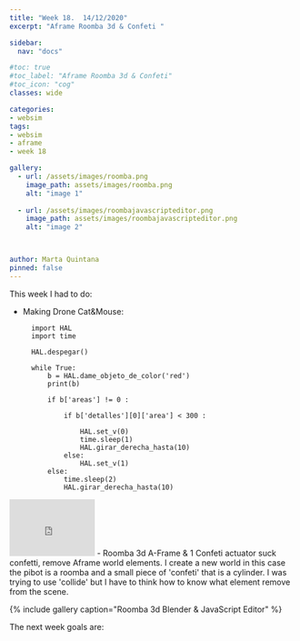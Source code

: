 ```yaml
---
title: "Week 18.  14/12/2020"
excerpt: "Aframe Roomba 3d & Confeti "

sidebar:
  nav: "docs"

#toc: true
#toc_label: "Aframe Roomba 3d & Confeti"
#toc_icon: "cog"
classes: wide

categories:
- websim
tags:
- websim
- aframe
- week 18

gallery:
  - url: /assets/images/roomba.png
    image_path: assets/images/roomba.png
    alt: "image 1"
    
  - url: /assets/images/roombajavascripteditor.png
    image_path: assets/images/roombajavascripteditor.png
    alt: "image 2"



author: Marta Quintana
pinned: false
---
```



This week I had to do:

- Making Drone Cat&Mouse:

        import HAL
        import time

        HAL.despegar()

        while True:
            b = HAL.dame_objeto_de_color('red')
            print(b)

            if b['areas'] != 0 :

                if b['detalles'][0]['area'] < 300 :

                    HAL.set_v(0)
                    time.sleep(1)
                    HAL.girar_derecha_hasta(10)
                else:
                    HAL.set_v(1)
            else:
                time.sleep(2)
                HAL.girar_derecha_hasta(10)


<iframe width="150" height="100" src="https://youtube.com/embed/GSjWZ7usNhc" frameborder="0" allow="autoplay; encrypted-media" allowfullscreen></iframe>
- Roomba 3d A-Frame & 1 Confeti actuator suck confetti, remove Aframe world elements.
  I create a new world in this case the pibot is a roomba and a small piece of 'confeti' that is a cylinder.
  I was trying to use 'collide' but I have to think how to know what element remove from the scene.
  
  {% include gallery caption="Roomba 3d Blender & JavaScript Editor" %}


The next week goals are:

